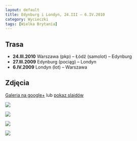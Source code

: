 ```yaml
---
layout: default
title: Edynburg i Londyn, 24.III – 6.IV.2010
category: Wycieczki
tags: [Wielka Brytania]
---
```


Trasa
-----

* **24.III.2010** Warszawa (pkp) – Łódź (samolot) – Edynburg
* **27.III.2009** Edynburg (pociąg) – Londyn
* **6.IV.2009** Londyn (lot) – Warszawa

Zdjęcia
-------

[Galeria na google+](https://plus.google.com/photos/+TomekKobyli%C5%84ski/albums/5455659486369921185?banner=pwa&sort=1) lub
[pokaz slajdów](https://plus.google.com/photos/+TomekKobyli%C5%84ski/albums/5455659486369921185/5455659496498968578?banner=pwa&sort=1&pid=5455659496498968578&oid=%2BTomekKobyli%C5%84ski)

![](https://cloud.githubusercontent.com/assets/1532732/3025133/c641ec3a-e001-11e3-90a5-e2451ff1899e.JPG)

![](https://cloud.githubusercontent.com/assets/1532732/3025134/c6d450e8-e001-11e3-9a2a-60e3b583bf5b.JPG)

![](https://cloud.githubusercontent.com/assets/1532732/3025135/c766fa7e-e001-11e3-923d-3496a0e6be4b.JPG)

![](https://cloud.githubusercontent.com/assets/1532732/3025136/c8363f14-e001-11e3-88f4-f6ea2f6d37c7.JPG)


